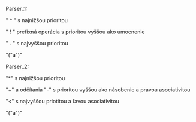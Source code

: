 Parser_1: 

" ^ " s najnižšou prioritou 

" ! " prefixná operácia s prioritou vyššou ako umocnenie 

" . " s najvyššou prioritou 

"("a")"

Parser_2:

"*" s najnižšou prioritou

"+" a odčítania "-" s prioritou vyššou ako násobenie a pravou asociativitou

"<" s najvyššou priotitou a ľavou asociativitou

"("a")"
